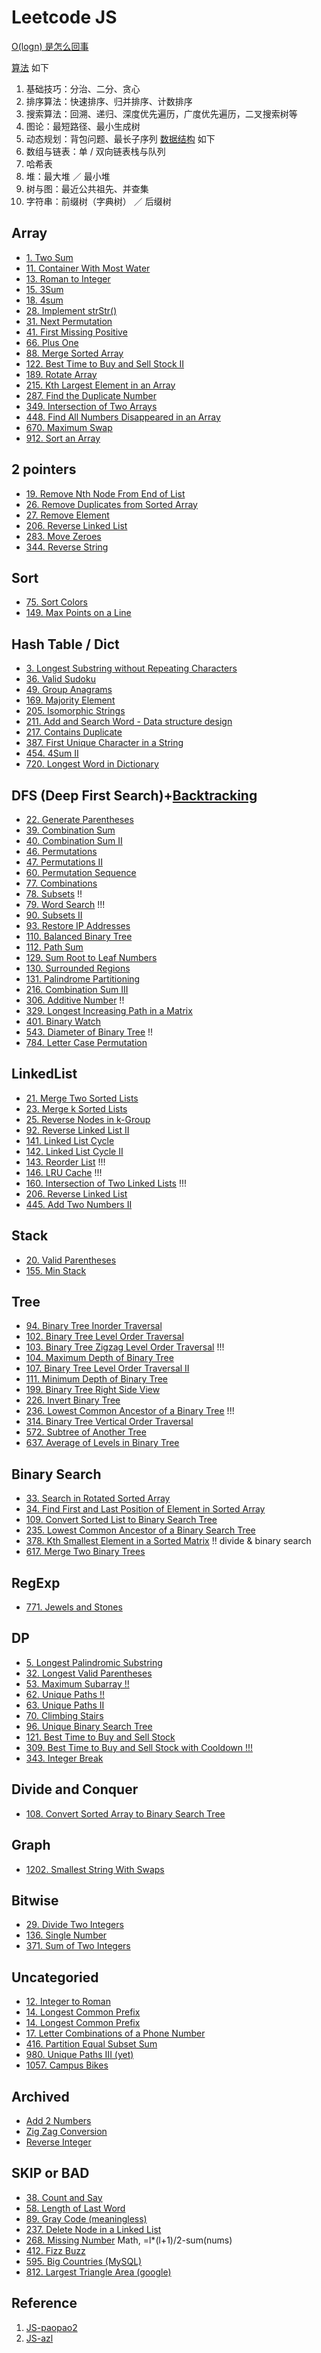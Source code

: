 # Leetcode JS

[O(logn) 是怎么回事](https://juejin.im/entry/593f56528d6d810058a355f4)


[算法](algorithms/index.md) 如下
1. 基础技巧：分治、二分、贪心
2. 排序算法：快速排序、归并排序、计数排序
3. 搜索算法：回溯、递归、深度优先遍历，广度优先遍历，二叉搜索树等
4. 图论：最短路径、最小生成树
5. 动态规划：背包问题、最长子序列
[数据结构](data-structure.zh.md) 如下
1. 数组与链表：单 / 双向链表栈与队列
1. 哈希表
1. 堆：最大堆 ／ 最小堆
1. 树与图：最近公共祖先、并查集
1. 字符串：前缀树（字典树） ／ 后缀树

## Array
- [1. Two Sum](1-two-sum.md)
- [11. Container With Most Water](11-container-with-most-water.md)
- [13. Roman to Integer](13-roman-to-integer.md)
- [15. 3Sum](15-3sum.md)
- [18. 4sum](18-4sum.md)
- [28. Implement strStr()](28-implement-strstr.md)
- [31. Next Permutation](31-next-permutation.md)
- [41. First Missing Positive](41-first-missing-positive.md)
- [66. Plus One](66-plus-one.md)
- [88. Merge Sorted Array](88-merge-sorted-array.md)
- [122. Best Time to Buy and Sell Stock II](122-best-time-to-buy-and-sell-stock-ii.md)
- [189. Rotate Array](189-rotate-array.md)
- [215. Kth Largest Element in an Array](215-kth-largest-element-in-an-array.md)
- [287. Find the Duplicate Number](287-find-the-duplicate-number.md)
- [349. Intersection of Two Arrays](349-intersection-of-two-arrays.md)
- [448. Find All Numbers Disappeared in an Array](448-find-all-numbers-disappeared-in-an-array.md)
- [670. Maximum Swap](670-maximum-swap.md)
- [912. Sort an Array](912-sort-an-array.md)

## 2 pointers
- [19. Remove Nth Node From End of List](19-remove-nth-node-from-end-of-list.md)
- [26. Remove Duplicates from Sorted Array](26-remove-duplicates-from-sorted-array.md)
- [27. Remove Element](27-remove-element.md)
- [206. Reverse Linked List](206-reverse-linked-list.md)
- [283. Move Zeroes](283-move-zeroes.md)
- [344. Reverse String](344-reverse-string.md)

## Sort
- [75. Sort Colors](75-sort-colors.md)
- [149. Max Points on a Line](149-max-points-on-a-line.md)

## Hash Table / Dict
- [3. Longest Substring without Repeating Characters](3-longest-substring-without-repeating-characters.md)
- [36. Valid Sudoku](36-valid-sudoku.md)
- [49. Group Anagrams](49-group-anagrams.md)
- [169. Majority Element](169-majority-element.md)
- [205. Isomorphic Strings](205-isomorphic-strings.md)
- [211. Add and Search Word - Data structure design](211-add-and-search-word.md)
- [217. Contains Duplicate](217-contains-duplicate.md)
- [387. First Unique Character in a String](387-first-unique-char-in-string.md)
- [454. 4Sum II](454-4sum-ii.md)
- [720. Longest Word in Dictionary](720-longest-word-in-dict.md)

## DFS (Deep First Search)+[Backtracking](algorithms/backtracking.md)
- [22. Generate Parentheses](22-generate-parentheses.md)
- [39. Combination Sum](39-combination-sum.md)
- [40. Combination Sum II](40-combination-sum-ii.md)
- [46. Permutations](46-permutations.md)
- [47. Permutations II](47-permutations-ii.md)
- [60. Permutation Sequence](60-permutation-sequence.md)
- [77. Combinations](771-jewel-and-stones.md)
- [78. Subsets](78-subsets.md) !!
- [79. Word Search](79-word-search.md) !!!
- [90. Subsets II](90-subsets-ii.md)
- [93. Restore IP Addresses](93-restore-ip-address.md)
- [110. Balanced Binary Tree](110-balanced-binary-tree.md)
- [112. Path Sum](112-path-sum.md)
- [129. Sum Root to Leaf Numbers](129-sum-root-to-leaf-numbers.md)
- [130. Surrounded Regions](130-surrounded-regions.md)
- [131. Palindrome Partitioning](131-palindrome-partitioning.md)
- [216. Combination Sum III](216-combination-sum-iii.md)
- [306. Additive Number](306-additive-number.md) !!
- [329. Longest Increasing Path in a Matrix](329-longest-increasing-path-in-a-matrix.md)
- [401. Binary Watch](401-binary-watch.md)
- [543. Diameter of Binary Tree](543-diameter-of-binary-tree.md) !!
- [784. Letter Case Permutation](784-letter-case-permuatation.md)

## LinkedList
- [21. Merge Two Sorted Lists](21-merge-two-sorted-lists.md)
- [23. Merge k Sorted Lists](23-merge-k-sorted-lists.md)
- [25. Reverse Nodes in k-Group](25-reverse-nodes-in-k-group.md)
- [92. Reverse Linked List II](92-reverse-linked-list-ii.md)
- [141. Linked List Cycle](141-linked-list-cycle.md)
- [142. Linked List Cycle II](142-linked-list-cycle-ii.md)
- [143. Reorder List](143-reorder-list.md) !!!
- [146. LRU Cache](146-lru-cache.md) !!!
- [160. Intersection of Two Linked Lists](160-intersection-of-two-linked-lists.md) !!!
- [206. Reverse Linked List](206-reverse-linked-list.md)
- [445. Add Two Numbers II](445-add-two-numbers-ii.md)

## Stack
- [20. Valid Parentheses](20-valid-parentheses.md)
- [155. Min Stack](155-min-stack.md)

## Tree
- [94. Binary Tree Inorder Traversal](94-binary-tree-inorder-traversal.md)
- [102. Binary Tree Level Order Traversal](102-binary-tree-level-order-traversal.md)
- [103. Binary Tree Zigzag Level Order Traversal](103-binary-tree-zigzag-level-order-traversal.md) !!!
- [104. Maximum Depth of Binary Tree](104-maximum-depth-of-binary-tree.md)
- [107. Binary Tree Level Order Traversal II](107-binary-tree-level-order-traversal-ii.md)
- [111. Minimum Depth of Binary Tree](111-minimum-depth-of-binary-tree.md)
- [199. Binary Tree Right Side View](199-binary-tree-right-side-view.md)
- [226. Invert Binary Tree](226-invert-binary-tree.md)
- [236. Lowest Common Ancestor of a Binary Tree](236-lowest-common-ancestor-of-a-binary-tree.md) !!!
- [314. Binary Tree Vertical Order Traversal](314-binary-tree-vertical-order-traversal.md)
- [572. Subtree of Another Tree](572-substree-of-another-tree.md)
- [637. Average of Levels in Binary Tree](637-average-of-levels-in-binary-tree.md)

## Binary Search
- [33. Search in Rotated Sorted Array](33-search-in-rotated-sorted-arry.md)
- [34. Find First and Last Position of Element in Sorted Array](34-find-first-and-last-position-of-element-in-sorted-array.md)
- [109. Convert Sorted List to Binary Search Tree](109-convert-sorted-list-to-bst.md)
- [235. Lowest Common Ancestor of a Binary Search Tree](235-lowest-common-ancestor-of-a-binary-search-tree.md)
- [378. Kth Smallest Element in a Sorted Matrix](378-kth-smallest-element-in-a-sorted-matrix.md) !! divide & binary search
- [617. Merge Two Binary Trees](617-merge-two-binary-trees.md)

## RegExp
- [771. Jewels and Stones](771-jewel-and-stones.md)

## DP
- [5. Longest Palindromic Substring](5-longest-palindromic-substring.md)
- [32. Longest Valid Parentheses](32-longest-valid-parentheses.md)
- [53. Maximum Subarray !!](53-maximum-subarray.md)
- [62. Unique Paths !!](62-unique-paths.md)
- [63. Unique Paths II](63-unique-paths-ii.md)
- [70. Climbing Stairs](70-climbing-stairs.md)
- [96. Unique Binary Search Tree](96-unique-bst.md)
- [121. Best Time to Buy and Sell Stock](121-best-time-to-buy-and-sell-stock.md)
- [309. Best Time to Buy and Sell Stock with Cooldown !!!](309-best-time-to-buy-and-sell-stock-with-cooldown.md)
- [343. Integer Break](343-integer-break.md)

## Divide and Conquer
- [108. Convert Sorted Array to Binary Search Tree](108-convert-sorted-array-to-binary-search-tree.md)

## Graph
- [1202. Smallest String With Swaps](1202-smallest-string-with-swaps.md)

## Bitwise
- [29. Divide Two Integers](29-divide-two-integers.md)
- [136. Single Number](136-single-number.md)
- [371. Sum of Two Integers](371-sum-of-two-integers.md)

## Uncategoried
- [12. Integer to Roman](12-integer-to-roman.md)
- [14. Longest Common Prefix](14-longest-common-prefix.md)
- [14. Longest Common Prefix](14-longest-common-prefix.md)
- [17. Letter Combinations of a Phone Number](17-letter-combinations-of-a-phone-number.md)
- [416. Partition Equal Subset Sum](419-partition-equal-subset-sum.md)
- [980. Unique Paths III (yet)](980-unique-paths-iii.md)
- [1057. Campus Bikes](1057-campus-bikes.md)

## Archived
- [Add 2 Numbers](add2numbers.md)
- [Zig Zag Conversion](algozigzagconversion.md)
- [Reverse Integer](reverseinteger.md)

## SKIP or BAD
- [38. Count and Say](38-count-and-say.md)
- [58. Length of Last Word](58-length-of-last-word.md)
- [89. Gray Code (meaningless)](https://leetcode.com/problems/gray-code)
- [237. Delete Node in a Linked List](https://leetcode.com/problems/delete-node-in-a-linked-list/)
- [268. Missing Number](https://leetcode.com/problems/missing-number/) Math, =l*(l+1)/2-sum(nums)
- [412. Fizz Buzz](https://leetcode.com/problems/fizz-buzz/)
- [595. Big Countries (MySQL)](https://leetcode.com/problems/big-countries)
- [812. Largest Triangle Area (google)](812-largest-triangle-area.md)

## Reference
1. [JS-paopao2](https://github.com/paopao2/leetcode-js)
2. [JS-azl](https://github.com/azl397985856/leetcode)
